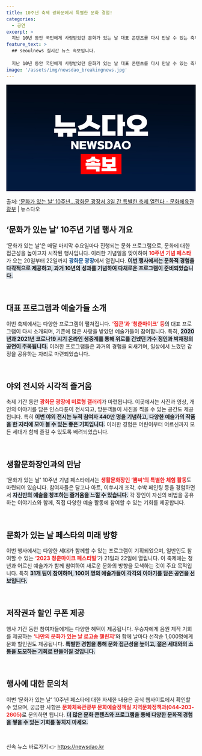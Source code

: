 ```yaml
---
title: 10주년 축제 광화문에서 특별한 문화 경험!
categories:
  - 공연
excerpt: >
  지난 10년 동안 국민에게 사랑받았던 문화가 있는 날 대표 콘텐츠를 다시 만날 수 있는 축제를 연다. 문화체…
feature_text: >
  ## seoulnews 실시간 뉴스 속보입니다.

  지난 10년 동안 국민에게 사랑받았던 문화가 있는 날 대표 콘텐츠를 다시 만날 수 있는 축제를 연다. 문화체…
image: '/assets/img/newsdao_breakingnews.jpg'
---
```


![뉴스다오 속보](/assets/img/newsdao_breakingnews.jpg)

<p>출처: <a href="https://newsdao.kr/2209" rel="dofollow">‘문화가 있는 날’ 10주년…광화문 광장서 3일 간 특별한 축제 열린다 - 문화체육관광부</a> | 뉴스다오</p>

<h2 data-ke-size="size26">‘문화가 있는 날’ 10주년 기념 행사 개요</h2>
<p data-ke-size="size16">‘문화가 있는 날’은 매달 마지막 수요일마다 진행되는 문화 프로그램으로, 문화에 대한 접근성을 높이고자 시작된 행사입니다. 이러한 기념일을 맞이하여 <b><span style="color: #ee2323;">10주년 기념 페스타</span></b>가 오는 20일부터 22일까지 <b><span style="color: #1a5490;">광화문 광장</span></b>에서 열립니다. <b><span style="background-color: #21538527;">이번 행사에서는 문화적 경험을 다각적으로 제공하고, 과거 10년의 성과를 기념하여 다채로운 프로그램이 준비되었습니다.</span></b></p>

<p data-ke-size="size16">&nbsp;</p>

<h2 data-ke-size="size26">대표 프로그램과 예술가들 소개</h2>
<p data-ke-size="size16">이번 축제에서는 다양한 프로그램이 펼쳐집니다. <b><span style="color: #ee2323;">‘집콘’과 ‘청춘마이크’ 등</span></b>의 대표 프로그램이 다시 소개되며, 기존에 많은 사랑을 받았던 예술가들이 참여합니다. 특히, <b><span style="background-color: #21538527;">2020년과 2021년 코로나19 시기 온라인 생중계를 통해 위로를 건넸던 가수 정인과 박재정의 공연이 주목됩니다.</span></b> 이러한 프로그램들은 과거의 경험을 되새기며, 일상에서 느꼈던 감정을 공유하는 자리로 마련되었습니다.</p>

<p data-ke-size="size16">&nbsp;</p>

<h2 data-ke-size="size26">야외 전시와 시각적 즐거움</h2>
<p data-ke-size="size16">축제 기간 동안 <b><span style="color: #ee2323;">광화문 광장에 미로형 갤러리</span></b>가 마련됩니다. 이곳에서는 사진과 영상, 개인의 이야기를 담은 인스타툰이 전시되고, 방문객들이 사진을 찍을 수 있는 공간도 제공됩니다. 특히 <b><span style="background-color: #21538527;">이번 야외 전시는 누적 참여자 440만 명을 기념하고, 다양한 예술가의 작품을 한 자리에 모아 볼 수 있는 좋은 기회입니다.</span></b> 이러한 경험은 어린이부터 어르신까지 모든 세대가 함께 즐길 수 있도록 배려되었습니다.</p>

<p data-ke-size="size16">&nbsp;</p>

<h2 data-ke-size="size26">생활문화장인과의 만남</h2>
<p data-ke-size="size16">‘문화가 있는 날’ 10주년 기념 페스타에서는 <b><span style="color: #ee2323;">생활문화장인 ‘뽐씨’의 특별한 체험 활동</span></b>도 마련되어 있습니다. 참여자들은 달고나 아트, 이쑤시개 조각, 수박 페인팅 등을 경험하면서 <b><span style="background-color: #21538527;">자신만의 예술을 창조하는 즐거움을 느낄 수 있습니다.</span></b> 각 장인이 자신의 비법을 공유하는 이야기쇼와 함께, 직접 다양한 예술 활동에 참여할 수 있는 기회를 제공합니다.</p>

<p data-ke-size="size16">&nbsp;</p>

<h2 data-ke-size="size26">문화가 있는 날 페스타의 미래 방향</h2>
<p data-ke-size="size16">이번 행사에서는 다양한 세대가 함께할 수 있는 프로그램이 기획되었으며, 일반인도 참여할 수 있는 <b><span style="color: #ee2323;">‘2023 청춘마이크 페스티벌’</span></b>가 21일과 22일에 열립니다. 이 축제에는 청년과 어르신 예술가가 함께 참여하여 새로운 문화의 방향을 모색하는 것이 주요 목적입니다. 특히 <b><span style="background-color: #21538527;">31개 팀이 참여하며, 100여 명의 예술가들이 각각의 이야기를 담은 공연을 선보입니다.</span></b></p>

<p data-ke-size="size16">&nbsp;</p>

<h2 data-ke-size="size26">저작권과 할인 쿠폰 제공</h2>
<p data-ke-size="size16">행사 기간 동안 참여자들에게는 다양한 혜택이 제공됩니다. 우승자에게 음원 제작 기회를 제공하는 <b><span style="color: #ee2323;">‘나만의 문화가 있는 날 로고송 챌린지’</span></b>와 함께 날마다 선착순 1,000명에게 문화 할인권도 제공됩니다. <b><span style="background-color: #21538527;">특별한 경험을 통해 문화 접근성을 높이고, 젊은 세대와의 소통을 도모하는 기회로 만들어질 것입니다.</span></b></p>

<p data-ke-size="size16">&nbsp;</p>

<h2 data-ke-size="size26">행사에 대한 문의처</h2>
<p data-ke-size="size16">이번 ‘문화가 있는 날’ 10주년 페스타에 대한 자세한 내용은 공식 웹사이트에서 확인할 수 있으며, 궁금한 사항은 <b><span style="color: #ee2323;">문화체육관광부 문화예술정책실 지역문화정책과(044-203-2605)</span></b>로 문의하면 됩니다. <b><span style="background-color: #21538527;">더 많은 문화 콘텐츠와 프로그램을 통해 다양한 문화적 경험을 쌓을 수 있는 기회를 놓치지 마세요.</span></b></p>

<p data-ke-size="size16">&nbsp;</p> 

신속 뉴스 바로가기 👉 <a href="https://newsdao.kr" rel="dofollow">https://newsdao.kr</a>


